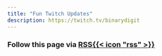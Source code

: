 ```yaml
---
title: "Fun Twitch Updates"
description: https://twitch.tv/binarydigit
---
```

### Follow this page via [RSS{{< icon "rss" >}}](https://binarydigit.cafe/twitch/index.xml)
